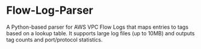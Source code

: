# Flow-Log-Parser
A Python-based parser for AWS VPC Flow Logs that maps entries to tags based on a lookup table. It supports large log files (up to 10MB) and outputs tag counts and port/protocol statistics.
